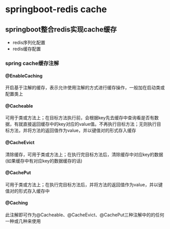 # **springboot-redis cache**
## **springboot整合redis实现cache缓存**
- redis序列化配置
- redis缓存配置
### spring cache缓存注解
#### @EnableCaching
开启基于注解的缓存，表示允许使用注解的方式进行缓存操作，一般加在启动类或配置类上
#### @Cacheable
可用于类或方法上；在目标方法执行前，会根据key先去缓存中查询看是否有数据，有就直接返回缓存中的key对应的value值。不再执行目标方法；无则执行目标方法，并将方法的返回值作为value，并以键值对的形式存入缓存
#### @CacheEvict
清除缓存，可用于类或方法上；在执行完目标方法后，清除缓存中对应key的数据(如果缓存中有对应key的数据缓存的话)
#### @CachePut
可用于类或方法上；在执行完目标方法后，并将方法的返回值作为value，并以键值对的形式存入缓存中
#### @Caching
此注解即可作为@Cacheable、@CacheEvict、@CachePut三种注解中的的任何一种或几种来使用
